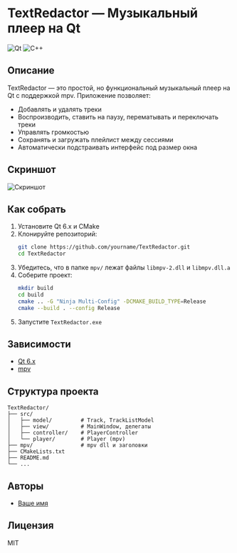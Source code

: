# TextRedactor — Музыкальный плеер на Qt

![Qt](https://img.shields.io/badge/Qt-6.x-green)
![C++](https://img.shields.io/badge/C%2B%2B-17-blue)

## Описание

TextRedactor — это простой, но функциональный музыкальный плеер на Qt с поддержкой mpv. Приложение позволяет:
- Добавлять и удалять треки
- Воспроизводить, ставить на паузу, перематывать и переключать треки
- Управлять громкостью
- Сохранять и загружать плейлист между сессиями
- Автоматически подстраивать интерфейс под размер окна

## Скриншот
![Скриншот](screenshot.png)

## Как собрать

1. Установите Qt 6.x и CMake
2. Клонируйте репозиторий:
   ```bash
   git clone https://github.com/yourname/TextRedactor.git
   cd TextRedactor
   ```
3. Убедитесь, что в папке `mpv/` лежат файлы `libmpv-2.dll` и `libmpv.dll.a`
4. Соберите проект:
   ```bash
   mkdir build
   cd build
   cmake .. -G "Ninja Multi-Config" -DCMAKE_BUILD_TYPE=Release
   cmake --build . --config Release
   ```
5. Запустите `TextRedactor.exe`

## Зависимости
- [Qt 6.x](https://www.qt.io/download)
- [mpv](https://mpv.io/)

## Структура проекта
```
TextRedactor/
├── src/
│   ├── model/         # Track, TrackListModel
│   ├── view/          # MainWindow, делегаты
│   ├── controller/    # PlayerController
│   └── player/        # Player (mpv)
├── mpv/               # mpv dll и заголовки
├── CMakeLists.txt
├── README.md
└── ...
```

## Авторы
- [Ваше имя](https://github.com/yourname)

## Лицензия
MIT
